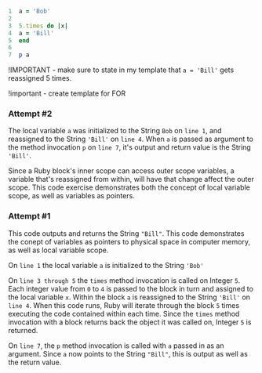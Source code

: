```ruby
1  a = 'Bob'
2  
3  5.times do |x|
4  a = 'Bill'
5  end
6  
7  p a
```

!IMPORTANT - make sure to state in my template that `a = 'Bill'` gets reassigned 5 times.

!important - create template for FOR

### Attempt #2
The local variable `a` was initialized to the String `Bob` on `line 1`, and reassigned to the String `'Bill'` on `line 4`. When `a` is passed as argument to the method invocation `p` on `line 7`, it's output and return value is the String `'Bill'`. 

Since a Ruby block's inner scope can access outer scope variables, a variable that's reassigned from within, will have that change affect the outer scope. This code exercise demonstrates both the concept of local variable scope, as well as variables as pointers. 

### Attempt #1
This code outputs and returns the String `"Bill"`. This code demonstrates the conept of variables as pointers to physical space in computer memory, as well as local variable scope. 

On `line 1` the local variable `a` is initialized to the String `'Bob'`

On `line 3 through 5` the `times` method invocation is called on Integer `5`.  Each integer value from `0` to `4` is passed to the block in turn and assigned to the local variable `x`. Within the block `a` is reassigned to the String `'Bill'` on `line 4`.  When this code runs, Ruby will iterate through the block `5` times executing the code contained within each time.  Since the `times` method invocation with a block returns back the object it was called on, Integer `5` is returned.

On `line 7`, the `p` method invocation is called with `a` passed in as an argument.  Since `a` now points to the String `"Bill"`, this is output as well as the return value.